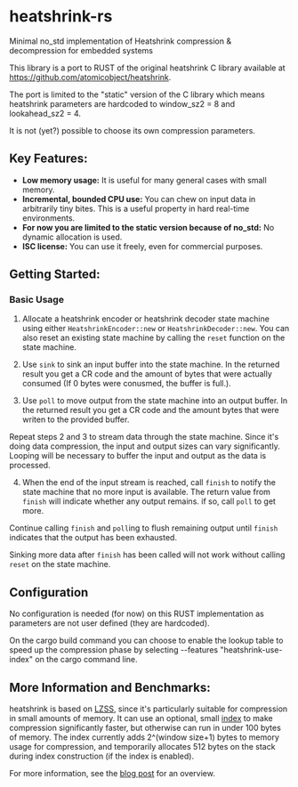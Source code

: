 # heatshrink-rs
Minimal no_std implementation of Heatshrink compression &amp; decompression
for embedded systems

This library is a port to RUST of the original heatshrink C library available
at https://github.com/atomicobject/heatshrink.

The port is limited to the "static" version of the C library which means
heatshrink parameters are hardcoded to window_sz2 = 8 and lookahead_sz2 = 4.

It is not (yet?) possible to choose its own compression parameters.

## Key Features:

- **Low memory usage:**
    It is useful for many general cases with small memory.
- **Incremental, bounded CPU use:**
    You can chew on input data in arbitrarily tiny bites.
    This is a useful property in hard real-time environments.
- **For now you are limited to the static version because of no_std:**
    No dynamic allocation is used.
- **ISC license:**
    You can use it freely, even for commercial purposes.

## Getting Started:

### Basic Usage

1. Allocate a heatshrink encoder or heatshrink decoder state machine using
either `HeatshrinkEncoder::new` or `HeatshrinkDecoder::new`. You can also
reset an existing state machine by calling the `reset` function on the state
machine.

2. Use `sink` to sink an input buffer into the state machine. In the
returned result you get a CR code and the amount of bytes that were actually
consumed (If 0 bytes were conusmed, the buffer is full.).

3. Use `poll` to move output from the state machine into an output
buffer. In the returned result you get a CR code and the amount bytes
that were writen to the provided buffer.

Repeat steps 2 and 3 to stream data through the state machine. Since
it's doing data compression, the input and output sizes can vary
significantly. Looping will be necessary to buffer the input and output
as the data is processed.

4. When the end of the input stream is reached, call `finish` to notify
the state machine that no more input is available. The return value from
`finish` will indicate whether any output remains. if so, call `poll` to
get more.

Continue calling `finish` and `poll`ing to flush remaining output until
`finish` indicates that the output has been exhausted.

Sinking more data after `finish` has been called will not work without
calling `reset` on the state machine.

## Configuration

No configuration is needed (for now) on this RUST implementation as
parameters are not user defined (they are hardcoded).

On the cargo build command you can choose to enable the lookup table to
speed up the compression phase by selecting --features "heatshrink-use-index"
on the cargo command line.

## More Information and Benchmarks:

heatshrink is based on [LZSS], since it's particularly suitable for
compression in small amounts of memory. It can use an optional, small
[index] to make compression significantly faster, but otherwise can run
in under 100 bytes of memory. The index currently adds 2^(window size+1)
bytes to memory usage for compression, and temporarily allocates 512
bytes on the stack during index construction (if the index is enabled).

For more information, see the [blog post] for an overview.

[blog post]: http://spin.atomicobject.com/2013/03/14/heatshrink-embedded-data-compression/
[index]: http://spin.atomicobject.com/2014/01/13/lightweight-indexing-for-embedded-systems/
[LZSS]: http://en.wikipedia.org/wiki/Lempel-Ziv-Storer-Szymanski
